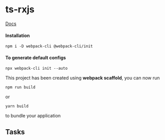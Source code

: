 # ts-rxjs

[Docs](https://github.com/webpack/webpack-cli/blob/master/packages/init/README.md)

#### Installation
```
npm i -D webpack-cli @webpack-cli/init
```

#### To generate default configs
     
```
npx webpack-cli init --auto
```

This project has been created using **webpack scaffold**, you can now run

```
npm run build
```

or

```
yarn build
```

to bundle your application


## Tasks
